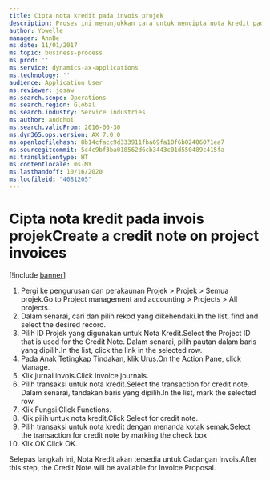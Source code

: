 ```yaml
---
title: Cipta nota kredit pada invois projek
description: Proses ini menunjukkan cara untuk mencipta nota kredit pada invois projek yang telah diposkan.
author: Yowelle
manager: AnnBe
ms.date: 11/01/2017
ms.topic: business-process
ms.prod: ''
ms.service: dynamics-ax-applications
ms.technology: ''
audience: Application User
ms.reviewer: josaw
ms.search.scope: Operations
ms.search.region: Global
ms.search.industry: Service industries
ms.author: andchoi
ms.search.validFrom: 2016-06-30
ms.dyn365.ops.version: AX 7.0.0
ms.openlocfilehash: 8b14cfacc9d333911fba69fa10f6b02406071ea7
ms.sourcegitcommit: 5c4c9bf3ba018562d6cb3443c01d550489c415fa
ms.translationtype: HT
ms.contentlocale: ms-MY
ms.lasthandoff: 10/16/2020
ms.locfileid: "4081205"
---
```

# <a name="create-a-credit-note-on-project-invoices"></a><span data-ttu-id="7b8da-103">Cipta nota kredit pada invois projek</span><span class="sxs-lookup"><span data-stu-id="7b8da-103">Create a credit note on project invoices</span></span>

[!include [banner](../../includes/banner.md)]

1. <span data-ttu-id="7b8da-104">Pergi ke pengurusan dan perakaunan Projek > Projek > Semua projek.</span><span class="sxs-lookup"><span data-stu-id="7b8da-104">Go to Project management and accounting > Projects > All projects.</span></span> 
2. <span data-ttu-id="7b8da-105">Dalam senarai, cari dan pilih rekod yang dikehendaki.</span><span class="sxs-lookup"><span data-stu-id="7b8da-105">In the list, find and select the desired record.</span></span> 
3. <span data-ttu-id="7b8da-106">Pilih ID Projek yang digunakan untuk Nota Kredit.</span><span class="sxs-lookup"><span data-stu-id="7b8da-106">Select the Project ID that is used for the Credit Note.</span></span> <span data-ttu-id="7b8da-107">Dalam senarai, pilih pautan dalam baris yang dipilih.</span><span class="sxs-lookup"><span data-stu-id="7b8da-107">In the list, click the link in the selected row.</span></span> 
4. <span data-ttu-id="7b8da-108">Pada Anak Tetingkap Tindakan, klik Urus.</span><span class="sxs-lookup"><span data-stu-id="7b8da-108">On the Action Pane, click Manage.</span></span> 
5. <span data-ttu-id="7b8da-109">Klik jurnal invois.</span><span class="sxs-lookup"><span data-stu-id="7b8da-109">Click Invoice journals.</span></span> 
6. <span data-ttu-id="7b8da-110">Pilih transaksi untuk nota kredit.</span><span class="sxs-lookup"><span data-stu-id="7b8da-110">Select the transaction for credit note.</span></span> <span data-ttu-id="7b8da-111">Dalam senarai, tandakan baris yang dipilih.</span><span class="sxs-lookup"><span data-stu-id="7b8da-111">In the list, mark the selected row.</span></span> 
7. <span data-ttu-id="7b8da-112">Klik Fungsi.</span><span class="sxs-lookup"><span data-stu-id="7b8da-112">Click Functions.</span></span> 
8. <span data-ttu-id="7b8da-113">Klik pilih untuk nota kredit.</span><span class="sxs-lookup"><span data-stu-id="7b8da-113">Click Select for credit note.</span></span> 
9. <span data-ttu-id="7b8da-114">Pilih transaksi untuk nota kredit dengan menanda kotak semak.</span><span class="sxs-lookup"><span data-stu-id="7b8da-114">Select the transaction for credit note by marking the check box.</span></span>
10. <span data-ttu-id="7b8da-115">Klik OK.</span><span class="sxs-lookup"><span data-stu-id="7b8da-115">Click OK.</span></span> 

<span data-ttu-id="7b8da-116">Selepas langkah ini, Nota Kredit akan tersedia untuk Cadangan Invois.</span><span class="sxs-lookup"><span data-stu-id="7b8da-116">After this step, the Credit Note will be available for Invoice Proposal.</span></span>
